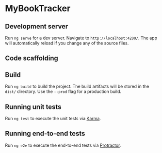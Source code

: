 # MyBookTracker


## Development server

Run `ng serve` for a dev server. Navigate to `http://localhost:4200/`. The app will automatically reload if you change any of the source files.

## Code scaffolding


## Build

Run `ng build` to build the project. The build artifacts will be stored in the `dist/` directory. Use the `--prod` flag for a production build.

## Running unit tests

Run `ng test` to execute the unit tests via [Karma](https://karma-runner.github.io).

## Running end-to-end tests

Run `ng e2e` to execute the end-to-end tests via [Protractor](http://www.protractortest.org/).
